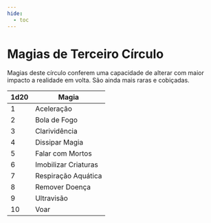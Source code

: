 ```yaml
---
hide:
  - toc
---
```


# Magias de Terceiro Círculo

Magias deste círculo conferem uma capacidade de alterar com maior impacto a realidade em volta. São ainda mais raras e cobiçadas.

| 1d20 | Magia                |
| ---- | -------------------- |
| 1    | Aceleração           |
| 2    | Bola de Fogo         |
| 3    | Clarividência        |
| 4    | Dissipar Magia       |
| 5    | Falar com Mortos     |
| 6    | Imobilizar Criaturas |
| 7    | Respiração Aquática  |
| 8    | Remover Doença       |
| 9    | Ultravisão           |
| 10   | Voar                 |
